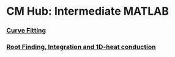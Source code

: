 # CM Hub: Intermediate MATLAB

### [Curve Fitting](./curve_fitting.md)

### [Root Finding, Integration and 1D-heat conduction](./Exercises.pdf)
